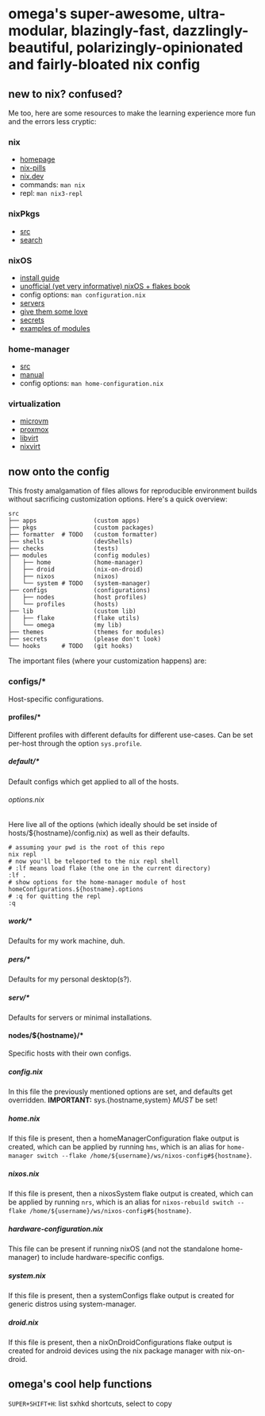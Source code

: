 # omega's super-awesome, ultra-modular, blazingly-fast, dazzlingly-beautiful, polarizingly-opinionated and fairly-bloated nix config

## new to nix? confused?

Me too, here are some resources to make the learning experience more fun and the errors less cryptic:

### nix

- [homepage](https://nixos.org/)
- [nix-pills](https://nixos.org/guides/nix-pills/)
- [nix.dev](https://nix.dev/manual/nix/2.23/introduction)
- commands: `man nix`
- repl: `man nix3-repl`

### nixPkgs

- [src](https://github.com/NixOS/nixpkgs)
- [search](https://search.nixos.org/packages)

### nixOS

- [install guide](https://nixos.org/manual/nixos/stable/#sec-installation)
- [unofficial (yet very informative) nixOS + flakes book](https://nixos-and-flakes.thiscute.world/)
- config options: `man configuration.nix`
- [servers](https://sidhion.com/blog/posts/nixos_server_issues/)
- [give them some love](https://aldoborrero.com/posts/2023/01/15/setting-up-my-machines-nix-style/)
- [secrets](https://lgug2z.com/articles/handling-secrets-in-nixos-an-overview/)
- [examples of modules](https://github.com/NuschtOS/nixos-modules)

### home-manager

- [src](https://github.com/nix-community/home-manager)
- [manual](https://nix-community.github.io/home-manager/)
- config options: `man home-configuration.nix`

### virtualization

- [microvm](https://github.com/astro/microvm.nix)
- [proxmox](https://github.com/SaumonNet/proxmox-nixos)
- [libvirt](https://nixos.wiki/wiki/Libvirt)
- [nixvirt](https://github.com/AshleyYakeley/NixVirt)

## now onto the config

This frosty amalgamation of files allows for reproducible environment builds without sacrificing customization options. Here's a quick overview:

```
src
├── apps                (custom apps)
├── pkgs                (custom packages)
├── formatter  # TODO   (custom formatter)
├── shells              (devShells)
├── checks              (tests)
├── modules             (config modules)
│   ├── home            (home-manager)
│   ├── droid           (nix-on-droid)
│   ├── nixos           (nixos)
│   └── system # TODO   (system-manager)
├── configs             (configurations)
│   ├── nodes           (host profiles)
│   └── profiles        (hosts)
├── lib                 (custom lib)
│   ├── flake           (flake utils)
│   └── omega           (my lib)
├── themes              (themes for modules)
├── secrets             (please don't look)
└── hooks      # TODO   (git hooks)
```

The important files (where your customization happens) are:

### configs/\*

Host-specific configurations.

#### profiles/\*

Different profiles with different defaults for different use-cases. Can be set per-host through the option `sys.profile`.

##### default/\*

Default configs which get applied to all of the hosts.

###### options.nix

Here live all of the options (which ideally should be set inside of hosts/${hostname}/config.nix) as well as their defaults.

```
# assuming your pwd is the root of this repo
nix repl
# now you'll be teleported to the nix repl shell
# :lf means load flake (the one in the current directory)
:lf .
# show options for the home-manager module of host
homeConfigurations.${hostname}.options
# :q for quitting the repl
:q
```

##### work/\*

Defaults for my work machine, duh.

##### pers/\*

Defaults for my personal desktop(s?).

##### serv/\*

Defaults for servers or minimal installations.

#### nodes/${hostname}/\*

Specific hosts with their own configs.

##### config.nix

In this file the previously mentioned options are set, and defaults get overridden.
**IMPORTANT:** sys.{hostname,system} _MUST_ be set!

##### home.nix

If this file is present, then a homeManagerConfiguration flake output is created, which can be applied by running `hms`, which is an alias for `home-manager switch --flake /home/${username}/ws/nixos-config#${hostname}`.

##### nixos.nix

If this file is present, then a nixosSystem flake output is created, which can be applied by running `nrs`, which is an alias for `nixos-rebuild switch --flake /home/${username}/ws/nixos-config#${hostname}`.

##### hardware-configuration.nix

This file can be present if running nixOS (and not the standalone home-manager) to include hardware-specific configs.

##### system.nix

If this file is present, then a systemConfigs flake output is created for generic distros using system-manager.

##### droid.nix

If this file is present, then a nixOnDroidConfigurations flake output is created for android devices using the nix package manager with nix-on-droid.

## omega's cool help functions

`SUPER+SHIFT+H`: list sxhkd shortcuts, select to copy
